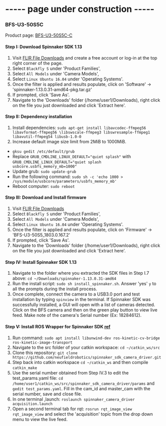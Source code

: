 # ----- page under construction -----
### BFS-U3-50S5C
Product page: [BFS-U3-50S5C-C](https://www.ptgrey.com/blackfly-s-color-50-mp-usb3-vision-sony-imx264)

#### Step I: Download Spinnaker SDK 1.13
1. Visit [FLIR File Downloads](https://www.ptgrey.com/support/downloads) and create a free account or log-in at the top right corner of the page.
2. Select `Blackfly S` under 'Product Families',
3. Select `All Models` under 'Camera Models',
4. Select `Linux Ubuntu 16.04` under 'Operating Systems'.
5. Once the filter is applied and results populate, click on 'Software' -> 'spinnaker-1.13.0.31-amd64-pkg.tar.gz'
6. If prompted, click 'Save As'.
7. Navigate to the 'Downloads' folder (/home/user1/Downloads), right click on the file you just downloaded and click 'Extract here'.

#### Step II: Dependency installation
1. Install dependencies: `sudo apt-get install libavcodec-ffmpeg56 libavformat-ffmpeg56 \libswscale-ffmpeg3 libswresample-ffmpeg1 libavutil-ffmpeg54 libusb-1.0-0`
2. Increase default image size limit from 2MiB to 1000MiB.
- `gksu gedit /etc/default/grub`
- Replace `GRUB_CMDLINE_LINUX_DEFAULT="quiet splash"` with `GRUB_CMDLINE_LINUX_DEFAULT="quiet splash usbcore.usbfs_memory_mb=1000"`
- Update grub: `sudo update-grub`
- Run the following command: `sudo sh -c 'echo 1000 > /sys/module/usbcore/parameters/usbfs_memory_mb'`
- Reboot computer: `sudo reboot`

#### Step III: Download and Install firmware
1. Visit [FLIR File Downloads](https://www.ptgrey.com/support/downloads)
2. Select `Blackfly S` under 'Product Families',
3. Select `All Models` under 'Camera Models',
4. Select `Linux Ubuntu 16.04` under 'Operating Systems'.
5. Once the filter is applied and results populate, click on 'Firmware' -> 'BFS-U3-50S5_1803.0.167.2'
6. If prompted, click 'Save As'.
7. Navigate to the 'Downloads' folder (/home/user1/Downloads), right click on the file you just downloaded and click 'Extract here'.

#### Step IV: Install Spinnaker SDK 1.13
1. Navigate to the folder where you extracted the SDK files in Step I.7 above: `cd ~/Downloads/spinnaker-1.13.0.31-amd64`
2. Run the install script: `sudo sh install_spinnaker.sh`. Answer 'yes' `y` to all the prompts during the install process.
3. Once complete, connect the camera to a USB3.0 port and test installation by typing `spinview` in the terminal. If Spinnaker SDK was successfully installed, a GUI will open with a list of cameras detected. Click on the BFS camera and then on the green play button to view live feed. Make note of the camera's Serial number (Ex: 18284612).

#### Step V: Install ROS Wrapper for Spinnaker SDK [ref](http://wiki.ros.org/spinnaker_sdk_camera_driver)
1. Run command: `sudo apt install libunwind-dev ros-kinetic-cv-bridge ros-kinetic-image-transport`
2. Navigate to the src folder of your catkin workspace: `cd ~/catkin_ws/src`
3. Clone this repository: `git clone https://github.com/neufieldrobotics/spinnaker_sdk_camera_driver.git`
4. Step back into catkin workspace `cd ~/catkin_ws` and then compile `catkin_make`
5. Use the serial number obtained from Step IV.3 to edit the test_params.yaml file: `cd /home/user1/catkin_ws/src/spinnaker_sdk_camera_driver/params` and `gedit test_params.yaml`. Fill in the cam_id and master_cam with the serial number, save and close file.
6. In one terminal ,launch: `roslaunch spinnaker_camera_driver acquisition.launch`
7. Open a second terminal tab for rqt: `rosrun rqt_image_view rqt_image_view` and select the 'acquisition' topic from the drop down menu to view the live feed.
